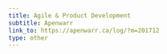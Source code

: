 ```yaml
---
title: Agile & Product Development
subtitle: Apenwarr
link_to: https://apenwarr.ca/log/?m=201712
type: other
---
```

